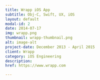 ```yaml
---
title: Wrapp iOS App
subtitle: Obj-C, Swift, UX, iOS
layout: default
modal-id: 2
date: 2014-07-17
img: wrapp.png
thumbnail: wrapp-thumbnail.png
alt: image-alt
project-date: December 2013 - April 2015
client: Wrapp
category: iOS Engineering
description: 
href: https://www.wrapp.com

---
```


